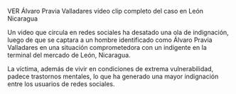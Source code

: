 VER Álvaro Pravia Valladares video clip completo del caso en León Nicaragua

Un video que circula en redes sociales ha desatado una ola de indignación, luego de que se captara a un hombre identificado como Álvaro Pravia Valladares en una situación comprometedora con un indigente en la terminal del mercado de León, Nicaragua.

La víctima, además de vivir en condiciones de extrema vulnerabilidad, padece trastornos mentales, lo que ha generado una mayor indignación entre los usuarios de redes sociales.
